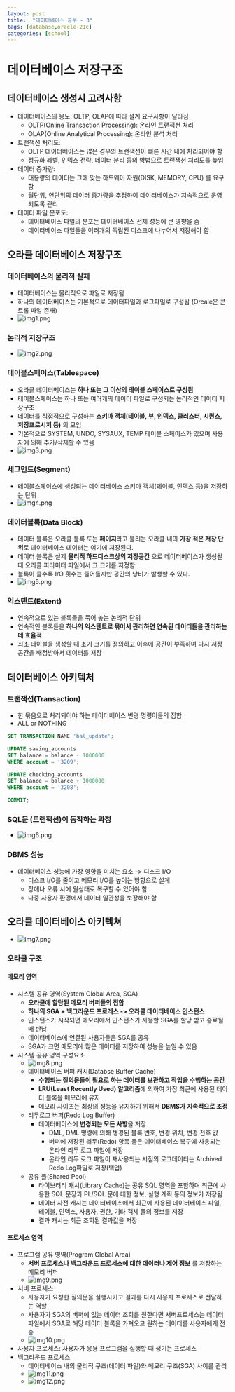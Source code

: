 ```yaml
---
layout: post
title:  "데이터베이스 공부 - 3"
tags: [database,oracle-21c]
categories: [school]
---
```


# 데이터베이스 저장구조

## 데이터베이스 생성시 고려사항
- 데이터베이스의 용도: OLTP, OLAP에 따라 설계 요구사항이 달라짐
  - OLTP(Online Transaction Processing): 온라인 트랜잭션 처리
  - OLAP(Online Analytical Processing): 온라인 분석 처리
- 트랜잭션 처리도:
  - OLTP 데이터베이스는 많은 경우의 트랜잭션이 빠른 시간 내에 처리되어야 함
  - 정규화 레벨, 인덱스 전략, 데이터 분리 등의 방법으로 트랜잭션 처리도를 높임
- 데이터 증가량:
  - 대용량의 데이터는 그에 맞는 하드웨어 자원(DISK, MEMORY, CPU) 를 요구함
  - 월단위, 연단위의 데이터 증가량을 추정하여 데이터베이스가 지속적으로 운영되도록 관리
- 데이터 파일 분포도:
  - 데이터베이스 파일의 분포는 데이터베이스 전체 성능에 큰 영향을 줌
  - 데이터베이스 파일들을 여러개의 독립된 디스크에 나누어서 저장해야 함

## 오라클 데이터베이스 저장구조
### 데이터베이스의 물리적 실체
- 데이터베이스는 물리적으로 파일로 저장됨
- 하나의 데이터베이스는 기본적으로 데이터파일과 로그파일로 구성됨 (Orcale은 콘트롤 파일 존재)
- ![img1.png](/assets/database/chapter3/img1.png)

### 논리적 저장구조
- ![img2.png](/assets/database/chapter3/img2.png)

### 테이블스페이스(Tablespace)
- 오라클 데이터베이스는 **하나 또는 그 이상의 테이블 스페이스로 구성됨**
- 테이블스페이스는 하나 또는 여러개의 데이터 파일로 구성되는 논리적인 데이터 저장구조
- 데이터를 직접적으로 구성하는 **스키마 객체(테이블, 뷰, 인덱스, 클러스터, 시퀀스, 저장프로시저 등)** 의 모임
- 기본적으로 SYSTEM, UNDO, SYSAUX, TEMP 테이블 스페이스가 있으며 사용자에 의해 추가/삭제할 수 있음
- ![img3.png](/assets/database/chapter3/img3.png)

### 세그먼트(Segment)
- 테이블스페이스에 생성되는 데이터베이스 스키마 객체(테이블, 인덱스 등)을 저장하는 단위
- ![img4.png](/assets/database/chapter3/img4.png)

### 데이터블록(Data Block)
- 데이터 블록은 오라클 블록 또는 **페이지**라고 불리는 오라클 내의 **가장 적은 저장 단위**로 데이터베이스 데이터는 여기에 저장된다.
- 데이터 블록은 실제 **물리적 하드디스크상의 저장공간** 으로 데이터베이스가 생성될 때 오라클 파라미터 파일에서 그 크기를 지정함
- 블록이 클수록 I/O 횟수는 줄어들지만 공간의 낭비가 발생할 수 있다.
- ![img5.png](/assets/database/chapter3/img5.png)

### 익스텐트(Extent)
- 연속적으로 있는 블록들을 묶어 놓는 논리적 단위
- 연속적인 블록들을 **하나의 익스텐트로 묶어서 관리하면 연속된 데이터들을 관리하는데 효율적**
- 최초 테이블을 생성할 때 초기 크기를 정의하고 이후에 공간이 부족하며 다시 저장공간을 배정받아서 데이터를 저장

## 데이터베이스 아키텍처

### 트랜잭션(Transaction)
- 한 묶음으로 처리되어야 하는 데이터베이스 변경 명령어들의 집합
- ALL or NOTHING
```sql
SET TRANSACTION NAME 'bal_update';

UPDATE saving_accounts
SET balance = balance - 1000000
WHERE account = '3209';

UPDATE checking_accounts
SET balance = balance + 1000000
WHERE account = '3208';

COMMIT;
```

### SQL문 (트랜잭션)이 동작하는 과정
- ![img6.png](/assets/database/chapter3/img6.png)

### DBMS 성능
- 데이터베이스 성능에 가장 영향을 미치는 요소 -> 디스크 I/O
  - 디스크 I/O를 줄이고 메모리 I/O를 높이는 방향으로 설계
  - 장애나 오류 시에 원상태로 복구할 수 있어야 함
  - 다중 사용자 환경에서 데이터 일관성을 보장해야 함

## 오라클 데이터베이스 아키텍쳐
- ![img7.png](/assets/database/chapter3/img7.png)

### 오라클 구조

#### 메모리 영역
- 시스템 공유 영역(System Global Area, SGA)
  - **오라클에 할당된 메모리 버퍼들의 집합**
  - **하나의 SGA + 백그라운드 프로레스 -> 오라클 데이터베이스 인스턴스**
  - 인스턴스가 시작되면 메모리에서 인스턴스가 사용할 SGA를 할당 받고 종료될 때 반납
  - 데이터베이스에 연결된 사용자들은 SGA를 공유
  - SGA가 크면 메모리에 많은 데이터를 저장하여 성능을 높일 수 있음
- 시스템 공유 영역 구성요소
  - ![img8.png](/assets/database/chapter3/img8.png)
  - 데이터베이스 버퍼 캐시(Databse Buffer Cache)
    - **수행되는 질의문들이 필요로 하는 데이터를 보관하고 작업을 수행하는 공간**
    - **LRU(Least Recently Used) 알고리즘**에 의하여 가장 최근에 사용된 데이터 블록을 메모리에 유지
    - 메모리 사이즈는 최상의 성능을 유지하기 위해서 **DBMS가 지속적으로 조정**
  - 리두로그 버퍼(Redo Log Buffer)
    - 데이터베이스에 **변경되는 모든 사항**을 저장
      - DML, DML 명령에 의해 병경된 블록 번호, 변경 위치, 변경 전후 값
      - 버퍼에 저장된 리두(Redo) 항목 들은 데이터베이스 복구에 사용되는 온라인 리두 로그 파일에 저장
      - 온라인 리두 로그 파일이 재사용되는 시점의 로그데이터는 Archived Redo Log파일로 저장(백업)
  - 공유 풀(Shared Pool)
    - 라이브러리 캐시(Library Cache)는 공유 SQL 영역을 포함하며 최근에 사용한 SQL 문장과 PL/SQL 문에 대한 정보, 실행 계획 등의 정보가 저장됨
    - 데이터 사전 캐시는 데이터베이스에서 최근에 사용된 데이터베이스 파일, 테이블, 인덱스, 사용자, 권한, 기타 객체 들의 정보를 저장
    - 결과 캐시는 최근 조회된 결과값을 저장

#### 프로세스 영역
- 프로그램 공유 영역(Program Global Area)
  - **서버 프로세스나 백그라운드 프로세스에 대한 데이터나 제어 정보** 를 저장하는 메모리 버퍼
  - ![img9.png](/assets/database/chapter3/img9.png)
- 서버 프로세스
  - 사용자가 요청한 질의문을 실행시키고 결과를 다시 사용자 프로세스로 전달하는 역할
  - 사용자가 SGA의 버퍼에 없는 데이터 조회를 원한다면 서버프로세스는 데이터파일에서 SGA로 해당 데이터 블록을 가져오고 원하는 데이터를 사용자에게 전송
  - ![img10.png](/assets/database/chapter3/img10.png)
- 사용자 프로세스: 사용자가 응용 프로그램을 실행할 때 생기는 프로세스
- 백그라운드 프로세스
  - 데이터베이스 내의 물리적 구조(데이터 파일)와 메모리 구조(SGA) 사이를 관리
  - ![img11.png](/assets/database/chapter3/img11.png)
  - ![img12.png](/assets/database/chapter3/img12.png)
